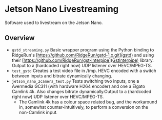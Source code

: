 # Jetson Nano Livestreaming

Software used to livestream on the Jetson Nano.

## Overview

- `gstd_streaming.py` Basic wrapper program using the Python binding to RidgeRun's [https://github.com/RidgeRun/gstd-1.x.git](gstd) and using their [https://github.com/RidgeRun/gst-interpipe](GstInterpipe) library. Output to a (hardcoded right now) UDP listener over HEVC/MPEG-TS.
- `test_gstd` Creates a test video file in /tmp. HEVC encoded with a switch between inputs and bitrate dynamically changing.
- `jetson_nano_2camera_test.py` Tests switching two inputs, one a Avermedia GC311 (with hardware H264 encoder) and one a Elgato Camlink 4k. Also changes bitrate dynamically.Output to a (hardcoded right now) UDP listener over HEVC/MPEG-TS.
    - The Camlink 4k has a colour space related bug, and the workaround in, somewhat counter-intuitively, to perform a conversion on the non-Camlink input.
